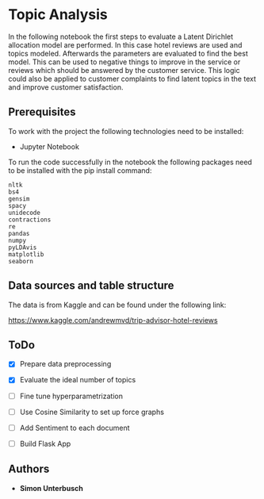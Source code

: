 # Topic Analysis

In the following notebook the first steps to evaluate a Latent Dirichlet allocation model are performed.
In this case hotel reviews are used and topics modeled. Afterwards the parameters are evaluated to find the best model.
This can be used to negative things to improve in the service or reviews which should be answered by the customer service.
This logic could also be applied to customer complaints to find latent topics in the text and improve customer
satisfaction.


## Prerequisites

To work with the project the following technologies need to be installed:

- Jupyter Notebook

To run the code successfully in the notebook the following packages need to be installed with the pip install command:

```
nltk
bs4
gensim
spacy
unidecode
contractions
re
pandas
numpy
pyLDAvis
matplotlib
seaborn
```


## Data sources and table structure

The data is from Kaggle and can be found under the following link:

https://www.kaggle.com/andrewmvd/trip-advisor-hotel-reviews


## ToDo

- [x] Prepare data preprocessing
- [x] Evaluate the ideal number of topics
- [ ] Fine tune hyperparametrization
- [ ] Use Cosine Similarity to set up force graphs
- [ ] Add Sentiment to each document
- [ ] Build Flask App



## Authors

* **Simon Unterbusch**